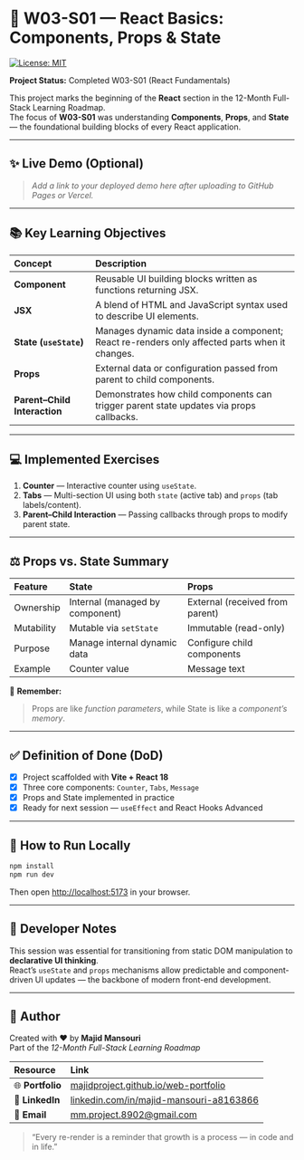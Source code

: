 # 🎯 W03-S01 — React Basics: Components, Props & State

[![License: MIT](https://img.shields.io/badge/License-MIT-blue.svg)](https://opensource.org/licenses/MIT)

**Project Status:** Completed W03-S01 (React Fundamentals)

This project marks the beginning of the **React** section in the 12-Month Full-Stack Learning Roadmap.  
The focus of **W03-S01** was understanding **Components**, **Props**, and **State** — the foundational building blocks of every React application.

---

## ✨ Live Demo (Optional)

> _Add a link to your deployed demo here after uploading to GitHub Pages or Vercel._

---

## 📚 Key Learning Objectives

| Concept | Description |
| :--- | :--- |
| **Component** | Reusable UI building blocks written as functions returning JSX. |
| **JSX** | A blend of HTML and JavaScript syntax used to describe UI elements. |
| **State (`useState`)** | Manages dynamic data inside a component; React re-renders only affected parts when it changes. |
| **Props** | External data or configuration passed from parent to child components. |
| **Parent–Child Interaction** | Demonstrates how child components can trigger parent state updates via props callbacks. |

---

## 💻 Implemented Exercises

1. **Counter** — Interactive counter using `useState`.
2. **Tabs** — Multi-section UI using both `state` (active tab) and `props` (tab labels/content).
3. **Parent–Child Interaction** — Passing callbacks through props to modify parent state.

---

## ⚖️ Props vs. State Summary

| Feature | State | Props |
| :--- | :--- | :--- |
| Ownership | Internal (managed by component) | External (received from parent) |
| Mutability | Mutable via `setState` | Immutable (read-only) |
| Purpose | Manage internal dynamic data | Configure child components |
| Example | Counter value | Message text |

🧠 **Remember:**  
> Props are like *function parameters*, while State is like a *component’s memory*.

---

## ✅ Definition of Done (DoD)

- [x] Project scaffolded with **Vite + React 18**  
- [x] Three core components: `Counter`, `Tabs`, `Message`  
- [x] Props and State implemented in practice  
- [x] Ready for next session — `useEffect` and React Hooks Advanced

---

## 🚀 How to Run Locally

```bash
npm install
npm run dev
```

Then open [http://localhost:5173](http://localhost:5173) in your browser.

---

## 🧠 Developer Notes

This session was essential for transitioning from static DOM manipulation to **declarative UI thinking**.  
React’s `useState` and `props` mechanisms allow predictable and component-driven UI updates — the backbone of modern front-end development.

---

## 👤 Author

Created with ❤️ by **Majid Mansouri**  
Part of the *12-Month Full-Stack Learning Roadmap*

| Resource | Link |
| :--- | :--- |
| 🌐 **Portfolio** | [majidproject.github.io/web-portfolio](https://majidproject.github.io/web-portfolio) |
| 🔗 **LinkedIn** | [linkedin.com/in/majid-mansouri-a8163866](https://www.linkedin.com/in/majid-mansouri-a8163866) |
| 📧 **Email** | [mm.project.8902@gmail.com](mailto:mm.project.8902@gmail.com) |

> “Every re-render is a reminder that growth is a process — in code and in life.”
